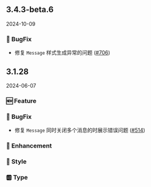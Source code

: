 ## 3.4.3-beta.6
2024-10-09

### 🐞 BugFix

- 修复 `Message` 样式生成异常的问题 ([#706](https://github.com/sheinsight/shineout-next/pull/706))

## 3.1.28
2024-06-07

### 🆕 Feature

### 🐞 BugFix

- 修复 `Message` 同时关闭多个消息的时展示错误问题 ([#514](https://github.com/sheinsight/shineout-next/pull/514))

### 💎 Enhancement

### 💅 Style

### 🆎 Type




